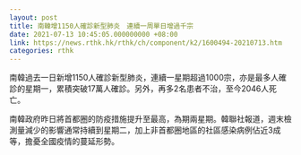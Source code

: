```yaml
---
layout: post
title: 南韓增1150人確診新型肺炎　連續一周單日增過千宗
date: 2021-07-13 10:45:05.000000000 +08:00
link: https://news.rthk.hk/rthk/ch/component/k2/1600494-20210713.htm
categories: rthk
---
```


南韓過去一日新增1150人確診新型肺炎，連續一星期超過1000宗，亦是最多人確診的星期一，累積突破17萬人確診。另外，再多2名患者不治，至今2046人死亡。

南韓政府昨日將首都圈的防疫措施提升至最高，為期兩星期。韓聯社報道，週末檢測量減少的影響通常持續到星期二，加上非首都圈地區的社區感染病例佔近3成等，擔憂全國疫情的蔓延形勢。
